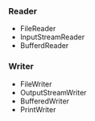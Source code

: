### Reader
- FileReader
- InputStreamReader
- BufferdReader

### Writer
- FileWriter
- OutputStreamWriter
- BufferedWriter
- PrintWriter
